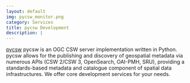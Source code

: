 ```yaml
---
layout: default
img: pycsw_monitor.png
category: Services
title: pycsw Development
description: |
---
```

  [pycsw](http://pycsw.org) pycsw is an OGC CSW server implementation written in Python. pycsw allows for the publishing and discovery of geospatial metadata via numerous APIs (CSW 2/CSW 3, OpenSearch, OAI-PMH, SRU), providing a standards-based metadata and catalogue component of spatial data infrastructures. We offer core development services for your needs.
